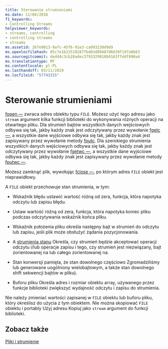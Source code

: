 ```yaml
---
title: Sterowanie strumieniami
ms.date: 11/04/2016
f1_keywords:
- Controlling Streams
helpviewer_keywords:
- streams, controlling
- controlling streams
- streams
ms.assetid: 267e9013-9afc-45f6-91e3-ca093230d9d9
ms.openlocfilehash: 85c7e1b22519287fbd03d89487d6639f197a8b63
ms.sourcegitcommit: dedd4c3cb28adec3793329018b9163ffddf890a4
ms.translationtype: MT
ms.contentlocale: pl-PL
ms.lasthandoff: 03/11/2019
ms.locfileid: "57743315"
---
```

# <a name="controlling-streams"></a>Sterowanie strumieniami

[fopen —](../c-runtime-library/reference/fopen-wfopen.md) zwraca adres obiektu typu `FILE`. Możesz użyć tego adresu jako `stream` argument kilka funkcji biblioteki do wykonywania różnych operacji na otwartego pliku. Dla strumień bajtów wszystkich danych wejściowych odbywa się tak, jakby każdy znak jest odczytywany przez wywołanie [fgetc —](../c-runtime-library/reference/fgetc-fgetwc.md), a wszystkie dane wyjściowe odbywa się tak, jakby każdy znak jest zapisywany przez wywołanie metody [fputc](../c-runtime-library/reference/fputc-fputwc.md). Dla szerokiego strumienia wszystkich danych wejściowych odbywa się tak, jakby każdy znak jest odczytywany przez wywołanie [fgetwc —](../c-runtime-library/reference/fgetc-fgetwc.md), a wszystkie dane wyjściowe odbywa się tak, jakby każdy znak jest zapisywany przez wywołanie metody [fputwc —](../c-runtime-library/reference/fputc-fputwc.md).

Możesz zamknąć plik, wywołując [fclose —](../c-runtime-library/reference/fclose-fcloseall.md), po którym adres `FILE` obiekt jest nieprawidłowy.

A `FILE` obiekt przechowuje stan strumienia, w tym:

- Wskaźnik błędu ustawić wartość różną od zera, funkcja, która napotyka odczytu lub zapisu błędu.

- Ustaw wartość różną od zera, funkcja, która napotyka koniec pliku podczas odczytywania wskaźnik końca pliku.

- Wskaźnik położenia pliku określa następny bajt w strumień do odczytu lub zapisu, jeśli plik może obsłużyć żądania pozycjonowania.

- A [strumienia stanu](../c-runtime-library/stream-states.md) Określa, czy strumień będzie akceptować operacji odczytu i/lub operacje zapisu i tego, czy strumień jest niezwiązany, bajt zorientowanej na lub całego zorientowanej na.

- Stan konwersji pamięta, że stan dowolnego częściowo Zgromadziliśmy lub generowane uogólniony wielobajtowym, a także stan dowolnego shift sekwencji bajtów w pliku).

- Buforu pliku Określa adres i rozmiar obiektu array, używanego przez funkcje biblioteki zwiększyć wydajność odczytu i zapisu do strumienia.

Nie należy zmieniać wartości zapisanej w `FILE` obiektu lub buforu pliku, który określisz do użycia z tym obiektem. Nie można skopiować `FILE` obiektu i portably Użyj adresu Kopiuj jako `stream` argument do funkcji biblioteki.

## <a name="see-also"></a>Zobacz także

[Pliki i strumienie](../c-runtime-library/files-and-streams.md)
